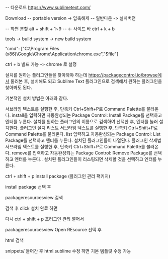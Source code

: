 -- 다운로드
https://www.sublimetext.com/

Download 
-- portable version ->  압축해제
-- 일반다운 -> 설치버전


-- 화면 분할  alt + shift + 1~9
-- <- 사이드 바 ctrl + k + b




tools -> build system -> new build system 

"cmd": ["C:\\Program Files (x86)\\Google\\Chrome\\Application\\chrome.exe","$file"] 

ctrl + b 빌드 가능 -> chrome 로 설정 


설치를 원하는 플러그인들을 찾아봐야 하는데 https://packagecontrol.io/browse에서 둘러본 후, 설치해도 되고 Sublime Text 플러그인으로 검색해서 원하는 플러그인을 찾아봐도 된다.

기본적인 설치 방법은 아래와 같다.

서브라임 텍스트를 실행한 후, 단축키 Ctrl+Shift+P로 Command Palette를 불러온다.
install을 입력하면 자동완성되는 Package Control: Install Package를 선택하고 엔터를 누른다.
설치를 원하는 플러그인의 이름으로 검색하여 선택한 후, 엔터를 눌러 설치한다.
플러그인 설치 리스트
서브라임 텍스트를 실행한 후, 단축키 Ctrl+Shift+P로 Command Palette를 불러온다.
list 입력하고 자동완성되는 Package Control: List Package를 선택하고 엔터를 누른다.
설치된 플러그인들이 나열된다.
플러그인 삭제법
서브라임 텍스트를 실행한 후, 단축키 Ctrl+Shift+P로 Command Palette를 불러온다.
remove를 입력하고 자동완성되는 Package Control: Remove Package를 선택하고 엔터를 누른다..
설치된 플러그인들이 리스팅되면 삭제할 것을 선택하고 엔터를 누른다.

ctrl + shift + p install package (플러그인 관리 팩키지)

install package 선택 후

packageresourcesview 검색 

검색 후 click 설치 완료 하면

다시 ctrl + shift + p  프러그인 관리 열어서 

packageresourcesview Open REsource 선택 후

html 검색  

snippets/ 들어간 후   html.sublime 수정 하면 기본 템플릿 수정 가능

